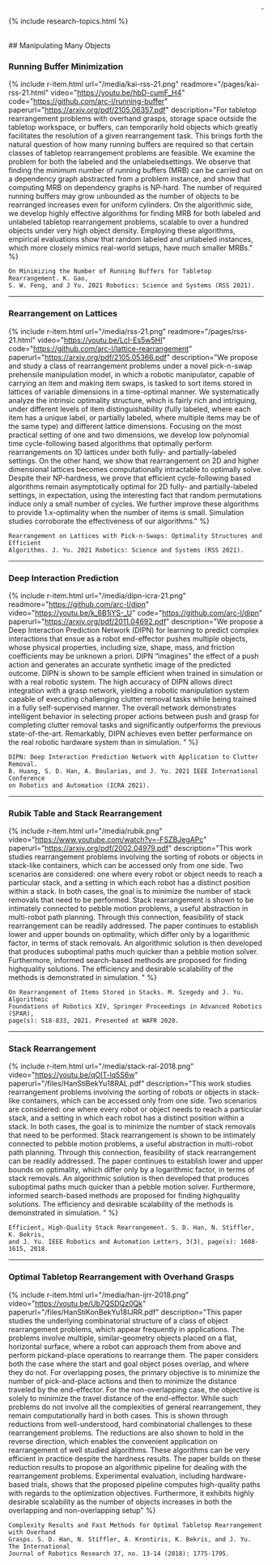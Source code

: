 <div style="text-align: right">
  <a href="https://scholar.google.com/citations?user=jkRa2LEAAAAJ&hl=en"><span style="color:blue">&nbsp;</span></a>
</div>

{% include research-topics.html %} 

<br />
## Manipulating Many Objects

### Running Buffer Minimization

{% include r-item.html 
   url="/media/kai-rss-21.png" 
   readmore="/pages/kai-rss-21.html" 
   video="https://youtu.be/hbD-cumF_H4" 
   code="https://github.com/arc-l/running-buffer" 
   paperurl="https://arxiv.org/pdf/2105.06357.pdf" 
   description="For tabletop rearrangement problems with overhand grasps, storage space outside the tabletop workspace, or buffers, can temporarily hold objects which greatly facilitates the resolution of a given rearrangement task. This brings forth the natural question of how many running buffers are required so that certain classes of tabletop rearrangement problems are feasible. We examine the problem for both the labeled and the unlabeledsettings. We observe that finding the minimum number of running buffers (MRB) can be carried out on a dependency graph abstracted from a problem instance, and show that computing MRB on dependency graphs is NP-hard. The number of required running buffers may grow unbounded as the number of objects to be rearranged increases even for uniform cylinders. On the algorithmic side, we develop highly effective algorithms for finding MRB for both labeled and unlabeled tabletop rearrangement problems, scalable to over a hundred objects under very high object density. Employing these algorithms, empirical evaluations show that random labeled and unlabeled instances, which more closely mimics real-world setups, have much smaller MRBs." %}

```
On Minimizing the Number of Running Buffers for Tabletop Rearrangement. K. Gao,
S. W. Feng, and J Yu. 2021 Robotics: Science and Systems (RSS 2021).
```

<hr />

### Rearrangement on Lattices

{% include r-item.html 
   url="/media/rss-21.png" 
   readmore="/pages/rss-21.html" 
   video="https://youtu.be/LcI-Es5w5HI" 
   code="https://github.com/arc-l/lattice-rearrangement" 
   paperurl="https://arxiv.org/pdf/2105.05366.pdf" 
   description="We propose and study a class of rearrangement problems under a novel pick-n-swap prehensile manipulation model, in which a robotic manipulator, capable of carrying an item and making item swaps, is tasked to sort items stored in lattices of variable dimensions in a time-optimal manner. We systematically analyze the intrinsic optimality structure, which is fairly rich and intriguing, under different levels of item distinguishability (fully labeled, where each item has a unique label, or partially labeled, where multiple items may be of the same type) and different lattice dimensions. Focusing on the most practical setting of one and two dimensions, we develop low polynomial time cycle-following based algorithms that optimally perform rearrangements on 1D lattices under both fully- and partially-labeled settings. On the other hand, we show that rearrangement on 2D and higher dimensional lattices becomes computationally intractable to optimally solve. Despite their NP-hardness, we prove that efficient cycle-following based algorithms remain asymptotically optimal for 2D fully- and partially-labeled settings, in expectation, using the interesting fact that random permutations induce only a small number of cycles. We further improve these algorithms to provide 1.x-optimality when the number of items is small. Simulation studies corroborate the effectiveness of our algorithms." %}

```
Rearrangement on Lattices with Pick-n-Swaps: Optimality Structures and Efficient 
Algorithms. J. Yu. 2021 Robotics: Science and Systems (RSS 2021). 
```

<hr />

### Deep Interaction Prediction

{% include r-item.html 
   url="/media/dipn-icra-21.png"
   readmore="https://github.com/arc-l/dipn" 
   video="https://youtu.be/k_6B1iYS-_U" 
   code="https://github.com/arc-l/dipn" 
   paperurl="https://arxiv.org/pdf/2011.04692.pdf" 
   description="We propose a Deep Interaction Prediction Network (DIPN) for learning to predict complex interactions that ensue as a robot end-effector pushes multiple objects, whose physical properties, including size, shape, mass, and friction coefficients may be unknown a priori. DIPN “imagines” the effect of a push action and generates an accurate synthetic image of the predicted outcome. DIPN is shown to be sample efficient when trained in simulation or with a real robotic system. The high accuracy of DIPN allows direct integration with a grasp network, yielding a robotic manipulation system capable of executing challenging clutter removal tasks while being trained in a fully self-supervised manner. The overall network demonstrates intelligent behavior in selecting proper actions between push and grasp for completing clutter removal tasks and significantly outperforms the previous state-of-the-art. Remarkably, DIPN achieves even better performance on the real robotic hardware system than in simulation. " %}

```
DIPN: Deep Interaction Prediction Network with Application to Clutter Removal. 
B. Huang, S. D. Han, A. Boularias, and J. Yu. 2021 IEEE International Conference 
on Robotics and Automation (ICRA 2021).
```

<hr />

### Rubik Table and Stack Rearrangement 

{% include r-item.html 
   url="/media/rubik.png" 
   video="https://www.youtube.com/watch?v=-FSZBJegAPc" 
   paperurl="https://arxiv.org/pdf/2002.04979.pdf" 
   description="This work studies rearrangement problems involving the sorting of robots or objects in stack-like containers, which can be accessed only from one side. Two scenarios are considered: one where every robot or object needs to reach a particular stack, and a setting in which each robot has a distinct position within a stack. In both cases, the goal is to minimize the number of stack removals that need to be performed. Stack rearrangement is shown to be intimately connected to pebble motion problems, a useful abstraction in multi-robot path planning. Through this connection, feasibility of stack rearrangement can be readily addressed. The paper continues to establish lower and upper bounds on optimality, which differ only by a logarithmic factor, in terms of stack removals. An algorithmic solution is then developed that produces suboptimal paths much quicker than a pebble motion solver. Furthermore, informed search-based methods are proposed for finding highquality solutions. The efficiency and desirable scalability of the
methods is demonstrated in simulation.
" %}

```
On Rearrangement of Items Stored in Stacks. M. Szegedy and J. Yu. Algorithmic 
Foundations of Robotics XIV, Springer Proceedings in Advanced Robotics (SPAR), 
page(s): 518-833, 2021. Presented at WAFR 2020.
```

<hr />

### Stack Rearrangement

{% include r-item.html 
   url="/media/stack-ral-2018.png" 
   video="https://youtu.be/qOIT-lq5S6w" 
   paperurl="/files/HanStiBekYu18RAL.pdf" 
   description="This work studies rearrangement problems involving the sorting of robots or objects in stack-like containers, which can be accessed only from one side. Two scenarios are considered: one where every robot or object needs to reach a particular stack, and a setting in which each robot has a distinct position within a stack. In both cases, the goal is to minimize the number of stack removals that need to be performed. Stack rearrangement is shown to be intimately connected to pebble motion problems, a useful abstraction in multi-robot path planning. Through this connection, feasibility of stack rearrangement can be readily addressed. The paper continues to establish lower and upper bounds on optimality, which differ only by a logarithmic factor, in terms of stack removals. An algorithmic solution is then developed that produces suboptimal paths much quicker than a pebble motion solver. Furthermore, informed search-based methods are proposed for finding highquality solutions. The efficiency and desirable scalability of the
methods is demonstrated in simulation.
" %}

```
Efficient, High-Quality Stack Rearrangement. S. D. Han, N. Stiffler, K. Bekris, 
and J. Yu. IEEE Robotics and Automation Letters, 3(3), page(s): 1608-1615, 2018. 
```

<hr />

### Optimal Tabletop Rearrangement with Overhand Grasps

{% include r-item.html 
   url="/media/han-ijrr-2018.png" 
   video="https://youtu.be/Ub7QSDQz0Qk" 
   paperurl="/files/HanStiKonBekYu18IJRR.pdf" 
   description="This paper studies the underlying combinatorial structure of a class of object rearrangement problems, which appear frequently in applications. The problems involve multiple, similar-geometry objects placed on a flat, horizontal surface, where a robot can approach them from above and perform pickand-place operations to rearrange them. The paper considers both the case where the start and goal object poses overlap, and where they do not. For overlapping poses, the primary objective is to minimize the number of pick-and-place actions and then to minimize the distance traveled by the end-effector. For the non-overlapping case, the objective is solely to minimize the travel distance of the end-effector. While such problems do not involve all the complexities of general rearrangement, they remain computationally hard in both cases. This is shown through reductions from well-understood, hard combinatorial challenges to these rearrangement problems. The reductions are also shown to hold in the reverse direction, which enables the convenient application on rearrangement of well studied algorithms. These algorithms can be very efficient in practice despite the hardness results. The paper builds on these reduction results to propose an algorithmic pipeline for dealing with the rearrangement problems. Experimental evaluation, including hardware-based trials, shows that the proposed pipeline computes high-quality paths with regards to the optimization objectives. Furthermore, it exhibits highly desirable scalability as the number of objects increases in both the overlapping and non-overlapping setup" %}

```
Complexity Results and Fast Methods for Optimal Tabletop Rearrangement with Overhand 
Grasps. S. D. Han, N. Stiffler, A. Krontiris, K. Bekris, and J. Yu. The International 
Journal of Robotics Research 37, no. 13-14 (2018): 1775-1795.
```



